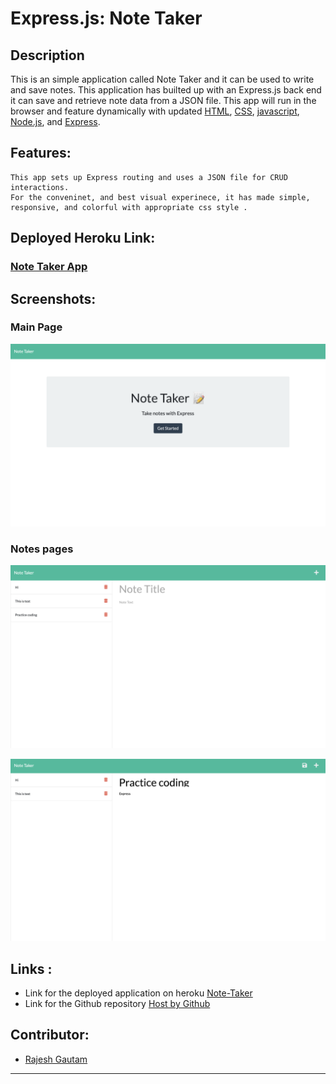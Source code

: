 #  Express.js: Note Taker

## Description

 This is an simple application called Note Taker and it can be used to write and save notes. This application has builted up with an Express.js back end it can save and retrieve note data from a JSON file. This app will run in the browser and feature dynamically with updated [HTML](https://developer.mozilla.org/en-US/docs/Web/HTML), [CSS](https://developer.mozilla.org/en-US/docs/Web/CSS), [javascript](https://developer.mozilla.org/en-US/docs/Web/JavaScript), [Node.js](https://nodejs.org/en/), and [Express](https://www.npmjs.com/package/express). 


## Features:

```
This app sets up Express routing and uses a JSON file for CRUD interactions.
For the conveninet, and best visual experinece, it has made simple, 
responsive, and colorful with appropriate css style .
```

## Deployed Heroku Link:
 ### [Note Taker App](https://pure-garden-35985.herokuapp.com)


 
 
## Screenshots:
  ### Main Page
 ![](./assets/main-page.png) 

 ### Notes pages
 ![](./assets/note-taker.png) 

 ![](./assets/note-taker2.png) 
## Links :

* Link for the deployed application on heroku [Note-Taker ](https://pure-garden-35985.herokuapp.com)
* Link for the Github repository [Host by Github](https://github.com/Rajesh295-dev/note-Taker)



## Contributor:

* [Rajesh Gautam](https://github.com/Rajesh295-dev)

- - -
